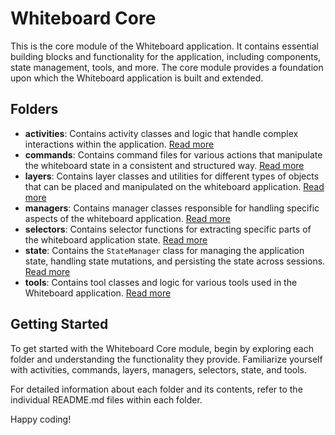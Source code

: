 # Whiteboard Core

This is the core module of the Whiteboard application. It contains essential building blocks and functionality for the application, including components, state management, tools, and more. The core module provides a foundation upon which the Whiteboard application is built and extended.

## Folders

- **activities**: Contains activity classes and logic that handle complex interactions within the application. [Read more](./activities/README.md)
- **commands**: Contains command files for various actions that manipulate the whiteboard state in a consistent and structured way. [Read more](./commands/README.md)
- **layers**: Contains layer classes and utilities for different types of objects that can be placed and manipulated on the whiteboard application. [Read more](./layers/README.md)
- **managers**: Contains manager classes responsible for handling specific aspects of the whiteboard application. [Read more](./managers/README.md)
- **selectors**: Contains selector functions for extracting specific parts of the whiteboard application state. [Read more](./selectors/README.md)
- **state**: Contains the `StateManager` class for managing the application state, handling state mutations, and persisting the state across sessions. [Read more](./state/README.md)
- **tools**: Contains tool classes and logic for various tools used in the Whiteboard application. [Read more](./tools/README.md)

## Getting Started

To get started with the Whiteboard Core module, begin by exploring each folder and understanding the functionality they provide. Familiarize yourself with activities, commands, layers, managers, selectors, state, and tools.

For detailed information about each folder and its contents, refer to the individual README.md files within each folder.

Happy coding!
